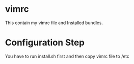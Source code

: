 vimrc
======

This contain my vimrc file and Installed bundles.


Configuration Step
==================

You have to run install.sh first and then copy vimrc file to /etc
